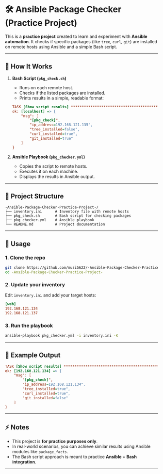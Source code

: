 # 🛠️ Ansible Package Checker (Practice Project)

This is a **practice project** created to learn and experiment with **Ansible automation**.
It checks if specific packages (like `tree`, `curl`, `git`) are installed on remote hosts using Ansible and a simple Bash script.

---

## 📖 How It Works

1. **Bash Script (`pkg_check.sh`)**

   * Runs on each remote host.
   * Checks if the listed packages are installed.
   * Prints results in a simple, readable format:

   ```ini
   TASK [Show script results] *******************************************************
   ok: [localhost] => {
       "msg": [
           "[pkg_check]",
           "ip_address=192.168.121.135",
           "tree_installed=false",
           "curl_installed=true",
           "git_installed=true"
       ]
   }
   ```

2. **Ansible Playbook (`pkg_checker.yml`)**

   * Copies the script to remote hosts.
   * Executes it on each machine.
   * Displays the results in Ansible output.

---

## 📂 Project Structure

```
-Ansible-Package-Checker-Practice-Project-/
├── inventory.ini      # Inventory file with remote hosts
├── pkg_check.sh       # Bash script for checking packages
├── pkg_checker.yml    # Ansible playbook
└── README.md          # Project documentation
```

---

## 🚀 Usage

### 1. Clone the repo

```bash
git clone https://github.com/muzi5622/-Ansible-Package-Checker-Practice-Project-/
cd -Ansible-Package-Checker-Practice-Project-
```

### 2. Update your inventory

Edit `inventory.ini` and add your target hosts:

```ini
[web]
192.168.121.134
192.168.121.137
```

### 3. Run the playbook

```bash
ansible-playbook pkg_checker.yml -i inventory.ini -K
```

---

## 📝 Example Output

```ini
TASK [Show script results] *******************************************************
ok: [192.168.121.134] => {
    "msg": [
        "[pkg_check]",
        "ip_address=192.168.121.134",
        "tree_installed=true",
        "curl_installed=true",
        "git_installed=false"
    ]
}
```

---

## ⚡ Notes

* This project is **for practice purposes only**.
* In real-world scenarios, you can achieve similar results using Ansible modules like `package_facts`.
* The Bash script approach is meant to practice **Ansible + Bash integration**.

---

